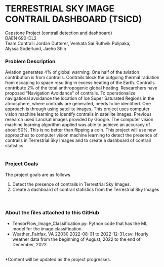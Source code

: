 # TERRESTRIAL SKY IMAGE CONTRAIL DASHBOARD (TSICD) #

Capstone Project (contrail detection and dashboard) <br>
DAEN 690-DL2 <br>
Team Contrail: Jordan Dutterer, Venkata Sai Ruthvik Pulipaka, Alyssa Soderlund, Jaeho Shin <br>

### Problem Description <br>
Aviation generates 4% of global warming. One half of the aviation contribution is from contrails. Contrails block the outgoing thermal radiation from escaping to space resulting in excess heating of the Earth. Contrails contribute 2% of the total anthropogenic global heating. Researchers have proposed “Navigation Avoidance” of contrails. To operationalize navigational avoidance the location of Ice Super Saturated Regions in the atmosphere, where contrails are generated, needs to be identified. One approach is through using satellite images. This project uses computer vision machine learning to identify contrails in satellite images. Previous research used Landsat images provided by Google. The computer vision machine learning algorithm applied was able to achieve an accuracy of about 50%. This is no better than flipping a coin. This project will use new approaches to computer vision machine learning to detect the presence of contrails in Terrestrial Sky Images and to create a dashboard of contrail statistics. <br><br>
  
  
### Project Goals <br>
The project goals are as follows. <br>
1. Detect the presence of contrails in Terrestrial Sky Images. <br>
2. Create a dashboard of contrail statistics from the Terrestrial Sky Images <br>
<br><br>

### About the files attached to this GitHub <br>
 - TensorFlow_Image_Classification.py: Python code that has the ML model for the image classification. <br>
 - Weather_Fairfax, VA 22030 2022-08-01 to 2022-12-31.csv: Hourly weather data from the beginning of August, 2022 to the end of December, 2022. <br>

<br>
 *Content will be updated as the project progresses.
